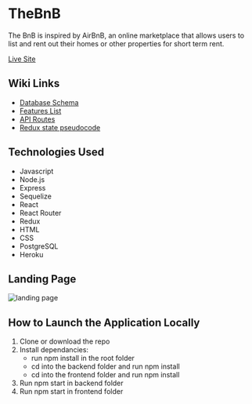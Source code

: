 # TheBnB

The BnB is inspired by AirBnB, an online marketplace that allows users to list and rent out their homes or other properties for short term rent.

[Live Site](https://cg-airbnb-clone.herokuapp.com/)



## Wiki Links
* [Database Schema](https://github.com/cgalang9/API-project/wiki/Schema)
* [Features List](https://github.com/cgalang9/API-project/wiki/Features-list)
* [API Routes](https://github.com/cgalang9/API-project/wiki/Backend-Routes)
* [Redux state pseudocode](https://github.com/cgalang9/API-project/wiki/Redux-state-pseudocode)

## Technologies Used
* Javascript
* Node.js
* Express
* Sequelize
* React
* React Router
* Redux
* HTML
* CSS
* PostgreSQL
* Heroku

## Landing Page
![landing page](./landing_page.png)


##  How to Launch the Application Locally
1. Clone or download the repo
2. Install dependancies:
     * run npm install in the root folder
     * cd into the backend folder and run npm install
     * cd into the frontend folder and run npm install
3. Run npm start in backend folder
4. Run npm start in frontend folder
